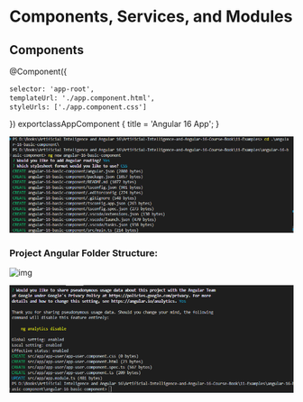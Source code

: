# Components, Services, and Modules

## Components

@Component({

    selector: 'app-root',
    templateUrl: './app.component.html',
    styleUrls: ['./app.component.css']
  })
  exportclassAppComponent {
    title = 'Angular 16 App';
  }

![1698222052928](image/README/1698222052928.png)

### Project Angular Folder Structure:

![img](https://lh7-us.googleusercontent.com/qxyINaDTk1jhwezj-0RzJn1QPFQ0K_mqSxrl34cbbpVzLQ_S-ZC1wheweF6T1Uj_8syanW720rbZl5SWAHFYLfeg4iPSnT1_op8co62uTUR_u9--UBv1hWSSx-bfO4nnLc_6jqoVtwEXlYoH8l_1VAk)

![1698222371958](image/README/1698222371958.png)
